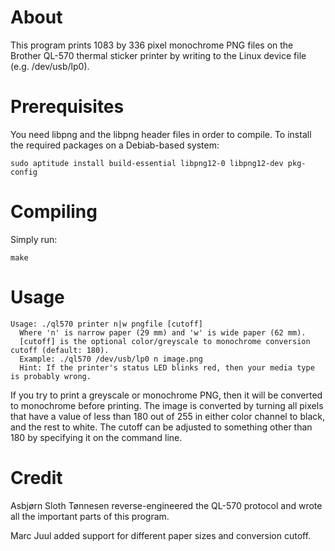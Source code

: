 # About #

This program prints 1083 by 336 pixel monochrome PNG files on the Brother QL-570 thermal sticker printer by writing to the Linux device file (e.g. /dev/usb/lp0).

# Prerequisites #

You need libpng and the libpng header files in order to compile. To install the required packages on a Debiab-based system:

```
sudo aptitude install build-essential libpng12-0 libpng12-dev pkg-config
```

# Compiling #

Simply run:

```
make
```

# Usage #

```
Usage: ./ql570 printer n|w pngfile [cutoff]
  Where 'n' is narrow paper (29 mm) and 'w' is wide paper (62 mm).
  [cutoff] is the optional color/greyscale to monochrome conversion cutoff (default: 180).
  Example: ./ql570 /dev/usb/lp0 n image.png
  Hint: If the printer's status LED blinks red, then your media type is probably wrong.
```

If you try to print a greyscale or monochrome PNG, then it will be converted to monochrome before printing. The image is converted by turning all pixels that have a value of less than 180 out of 255 in either color channel to black, and the rest to white. The cutoff can be adjusted to something other than 180 by specifying it on the command line.

# Credit #

Asbjørn Sloth Tønnesen reverse-engineered the QL-570 protocol and wrote all the important parts of this program.

Marc Juul added support for different paper sizes and conversion cutoff.
